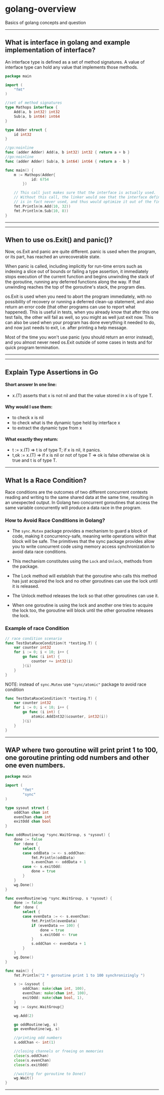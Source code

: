 # golang-overview

Basics of golang concepts and question

---

## What is interface in golang and example implementation of interface?

An interface type is defined as a set of method signatures. A value of interface type can hold any value that implements those methods.

```go
package main

import (
    "fmt"
)

//set of method signatures
type Mathops interface {
    Add(a, b int32) int32
    Sub(a, b int64) int64
}

type Adder struct {
    id int32
}

//go:noinline
func (adder Adder) Add(a, b int32) int32 { return a + b }
//go:noinline
func (adder Adder) Sub(a, b int64) int64 { return a - b }

func main() {
    m := Mathops(Adder{
            id: 6754
        })

    // This call just makes sure that the interface is actually used.
    // Without this call, the linker would see that the interface defined above
    // is in fact never used, and thus would optimize it out of the final executable.
    fmt.Println(m.Add(10, 32))
    fmt.Println(m.Sub(10, 8))
}
```

---

---

## When to use os.Exit() and panic()?

Now, os.Exit and panic are quite different. panic is used when the program, or its part, has reached an unrecoverable state.

When panic is called, including implicitly for run-time errors such as indexing a slice out of bounds or failing a type assertion, it immediately stops execution of the current function and begins unwinding the stack of the goroutine, running any deferred functions along the way. If that unwinding reaches the top of the goroutine's stack, the program dies.

os.Exit is used when you need to abort the program immediately, with no possibility of recovery or running a deferred clean-up statement, and also return an error code (that other programs can use to report what happened). This is useful in tests, when you already know that after this one test fails, the other will fail as well, so you might as well just exit now. This can also be used when your program has done everything it needed to do, and now just needs to exit, i.e. after printing a help message.

Most of the time you won't use panic (you should return an error instead), and you almost never need os.Exit outside of some cases in tests and for quick program termination.

---

---

## Explain Type Assertions in Go

#### Short answer In one line:

- x.(T) asserts that x is not nil and that the value stored in x is of type T.

#### Why would I use them:

- to check x is nil
- to check what is the dynamic type held by interface x
- to extract the dynamic type from x

#### What exactly they return:

- t := x.(T) => t is of type T; if x is nil, it panics.
- t,ok := x.(T) => if x is nil or not of type T => ok is false otherwise ok is true and t is of type T.

---

## What Is a Race Condition?

Race conditions are the outcomes of two different concurrent contexts reading and writing to the same shared data at the same time,
resulting in an unexpected output. In Golang two concurrent goroutines that access the same variable concurrently will produce
a data race in the program.

### How to Avoid Race Conditions in Golang?

- The `sync.Mutex` package provides a mechanism to guard a block of code, making it concurrency-safe,
  meaning write operations within that block will be safe. The primitives that the sync package provides
  allow you to write concurrent code using memory access synchronization to avoid data race conditions.

- This mechanism constitutes using the `Lock` and `Unlock`, methods from the package.

- The Lock method will establish that the goroutine who calls this method has just acquired the lock
  and no other goroutines can use the lock until it is released.

- The Unlock method releases the lock so that other goroutines can use it.

- When one goroutine is using the lock and another one tries to acquire the lock too,
  the goroutine will block until the other goroutine releases the lock.

### Example of race Condition

```go
// race condition scenario
func TestDataRaceCondition(t *testing.T) {
    var counter int32
    for i := 0; i < 10; i++ {
        go func (i int) {
            counter += int32(i)
        }(i)
    }
}
```

NOTE: instead of `sync.Mutex` use `"sync/atomic"` package to avoid race condition

```go
func TestDataRaceCondition(t *testing.T) {
    var counter int32
    for i := 0; i < 10; i++ {
        go func (i int) {
            atomic.AddInt32(&counter, int32(i))
        }(i)
    }
}
```

---

## WAP where two goroutine will print print 1 to 100, one goroutine printing odd numbers and other one even numbers.

```go
package main                                                                                                                                        [30/274]

import (
        "fmt"
        "sync"
)

type sysout struct {
    oddChan chan int
    evenChan chan int
    exitOdd chan bool
}

func oddRoutine(wg *sync.WaitGroup, s *sysout) {
    done := false
    for !done {
        select {
        case oddData := <- s.oddChan:
            fmt.Println(oddData)
            s.evenChan <- oddData + 1
        case <- s.exitOdd:
            done = true
        }
    }
    wg.Done()
}

func evenRoutine(wg *sync.WaitGroup, s *sysout) {
    done := false
    for !done {
        select {
        case evenData := <- s.evenChan:
            fmt.Println(evenData)
            if (evenData == 100) {
                done = true
                s.exitOdd <- true
            }
            s.oddChan <- evenData + 1
        }
    }
    wg.Done()
}

func main() {
    fmt.Println("2 * goroutine print 1 to 100 synchronizingly ")

    s := &sysout {
        oddChan: make(chan int, 100),
        evenChan: make(chan int, 100),
        exitOdd: make(chan bool, 1),
    }
    wg := &sync.WaitGroup{}

    wg.Add(2)

    go oddRoutine(wg, s)
    go evenRoutine(wg, s)

    //printing odd numbers
    s.oddChan <- int(1)

    //closing channels or freeing on memories
    close(s.oddChan)
    close(s.evenChan)
    close(s.exitOdd)

    //waiting for goroutine to Done()
    wg.Wait()
}
```

---
